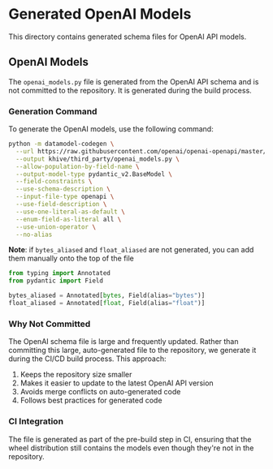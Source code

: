# Generated OpenAI Models

This directory contains generated schema files for OpenAI API models.

## OpenAI Models

The `openai_models.py` file is generated from the OpenAI API schema and is not
committed to the repository. It is generated during the build process.

### Generation Command

To generate the OpenAI models, use the following command:

```bash
python -m datamodel-codegen \
  --url https://raw.githubusercontent.com/openai/openai-openapi/master/openapi.yaml \
  --output khive/third_party/openai_models.py \
  --allow-population-by-field-name \
  --output-model-type pydantic_v2.BaseModel \
  --field-constraints \
  --use-schema-description \
  --input-file-type openapi \
  --use-field-description \
  --use-one-literal-as-default \
  --enum-field-as-literal all \
  --use-union-operator \
  --no-alias
```

**Note**: if `bytes_aliased` and `float_aliased` are not generated, you can add
them manually onto the top of the file

```python
from typing import Annotated
from pydantic import Field

bytes_aliased = Annotated[bytes, Field(alias="bytes")]
float_aliased = Annotated[float, Field(alias="float")]
```

### Why Not Committed

The OpenAI schema file is large and frequently updated. Rather than committing
this large, auto-generated file to the repository, we generate it during the
CI/CD build process. This approach:

1. Keeps the repository size smaller
2. Makes it easier to update to the latest OpenAI API version
3. Avoids merge conflicts on auto-generated code
4. Follows best practices for generated code

### CI Integration

The file is generated as part of the pre-build step in CI, ensuring that the
wheel distribution still contains the models even though they're not in the
repository.
